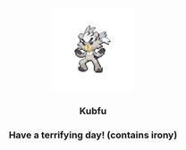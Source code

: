 <p align="center">
    <img src="https://raw.githubusercontent.com/PokeAPI/sprites/master/sprites/pokemon/891.png" width="150" height="150">
</p>
<h3 align="center"> <b>Kubfu</b></h3>
<h3 align="center">Have a terrifying day! (contains irony)</h3>
